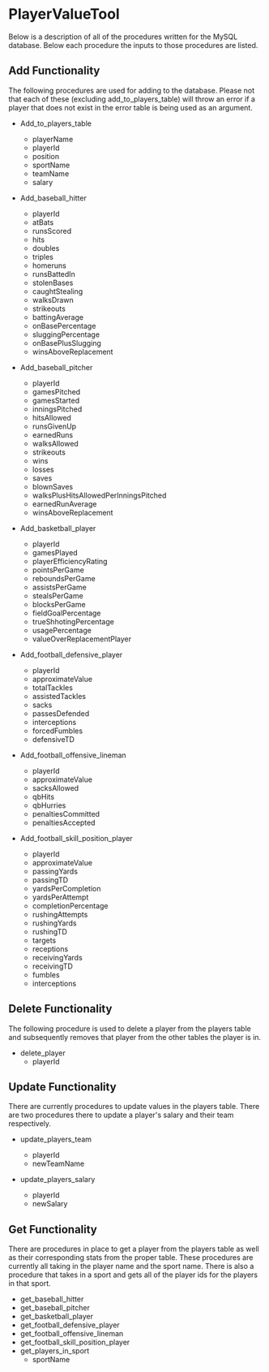 # PlayerValueTool

Below is a description of all of the procedures written for the MySQL database. Below each procedure the inputs to those procedures are listed.

Add Functionality
-----------------

The following procedures are used for adding to the database. Please not that each of these (excluding add_to_players_table) will throw an error if a player that does not exist in the error table is being used as an argument.

- Add_to_players_table
  - playerName
  - playerId
  - position
  - sportName
  - teamName
  - salary

- Add_baseball_hitter
  - playerId
  - atBats
  - runsScored
  - hits
  - doubles
  - triples
  - homeruns
  - runsBattedIn
  - stolenBases
  - caughtStealing
  - walksDrawn
  - strikeouts
  - battingAverage
  - onBasePercentage
  - sluggingPercentage
  - onBasePlusSlugging
  - winsAboveReplacement

- Add_baseball_pitcher
  - playerId
  - gamesPitched
  - gamesStarted
  - inningsPitched
  - hitsAllowed
  - runsGivenUp
  - earnedRuns
  - walksAllowed
  - strikeouts
  - wins
  - losses
  - saves
  - blownSaves
  - walksPlusHitsAllowedPerInningsPitched
  - earnedRunAverage
  - winsAboveReplacement

- Add_basketball_player
  - playerId
  - gamesPlayed
  - playerEfficiencyRating
  - pointsPerGame
  - reboundsPerGame
  - assistsPerGame
  - stealsPerGame
  - blocksPerGame
  - fieldGoalPercentage
  - trueShhotingPercentage
  - usagePercentage
  - valueOverReplacementPlayer

- Add_football_defensive_player
  - playerId
  - approximateValue
  - totalTackles
  - assistedTackles
  - sacks
  - passesDefended
  - interceptions
  - forcedFumbles
  - defensiveTD

- Add_football_offensive_lineman
  - playerId
  - approximateValue
  - sacksAllowed
  - qbHits
  - qbHurries
  - penaltiesCommitted
  - penaltiesAccepted

- Add_football_skill_position_player
  - playerId
  - approximateValue
  - passingYards
  - passingTD
  - yardsPerCompletion
  - yardsPerAttempt
  - completionPercentage
  - rushingAttempts
  - rushingYards
  - rushingTD
  - targets
  - receptions
  - receivingYards
  - receivingTD
  - fumbles
  - interceptions
  
Delete Functionality
--------------------

The following procedure is used to delete a player from the players table and subsequently removes that player from the other tables the player is in.

- delete_player
  - playerId
  
Update Functionality
--------------------

There are currently procedures to update values in the players table. There are two procedures there to update a player's salary and their team respectively.

- update_players_team
  - playerId
  - newTeamName

- update_players_salary
  - playerId
  - newSalary

Get Functionality
-----------------

There are procedures in place to get a player from the players table as well as their corresponding stats from the proper table. These procedures are currently all taking in the player name and the sport name. There is also a procedure that takes in a sport and gets all of the player ids for the players in that sport.


- get_baseball_hitter
- get_baseball_pitcher
- get_basketball_player
- get_football_defensive_player
- get_football_offensive_lineman
- get_football_skill_position_player
- get_players_in_sport
  - sportName
